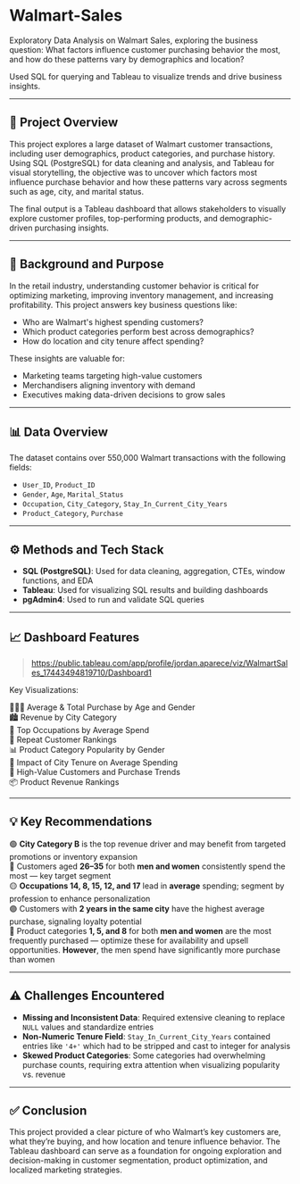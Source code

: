 # Walmart-Sales
Exploratory Data Analysis on Walmart Sales, exploring the business question: What factors influence customer purchasing behavior the most, and how do these patterns vary by demographics and location?


Used SQL for querying and Tableau to visualize trends and drive business insights.

---

## 🧾 Project Overview

This project explores a large dataset of Walmart customer transactions, including user demographics, product categories, and purchase history. Using SQL (PostgreSQL) for data cleaning and analysis, and Tableau for visual storytelling, the objective was to uncover which factors most influence purchase behavior and how these patterns vary across segments such as age, city, and marital status.

The final output is a Tableau dashboard that allows stakeholders to visually explore customer profiles, top-performing products, and demographic-driven purchasing insights.

---

## 🎯 Background and Purpose

In the retail industry, understanding customer behavior is critical for optimizing marketing, improving inventory management, and increasing profitability. This project answers key business questions like:

- Who are Walmart's highest spending customers?
- Which product categories perform best across demographics?
- How do location and city tenure affect spending?

These insights are valuable for:

- Marketing teams targeting high-value customers
- Merchandisers aligning inventory with demand
- Executives making data-driven decisions to grow sales

---

## 📊 Data Overview

The dataset contains over 550,000 Walmart transactions with the following fields:

- `User_ID`, `Product_ID`
- `Gender`, `Age`, `Marital_Status`
- `Occupation`, `City_Category`, `Stay_In_Current_City_Years`
- `Product_Category`, `Purchase`

---

## ⚙️ Methods and Tech Stack

- **SQL (PostgreSQL)**: Used for data cleaning, aggregation, CTEs, window functions, and EDA
- **Tableau**: Used for visualizing SQL results and building dashboards
- **pgAdmin4**: Used to run and validate SQL queries

---

## 📈 Dashboard Features
  
> https://public.tableau.com/app/profile/jordan.aparece/viz/WalmartSales_17443494819710/Dashboard1

Key Visualizations:

🧑‍🤝‍🧑 Average & Total Purchase by Age and Gender  
🏙️ Revenue by City Category  
💼 Top Occupations by Average Spend  
🔁 Repeat Customer Rankings  
📊 Product Category Popularity by Gender  
📍 Impact of City Tenure on Average Spending  
🧮 High-Value Customers and Purchase Trends  
📦 Product Revenue Rankings

---

## 💡 Key Recommendations

🟢 **City Category B** is the top revenue driver and may benefit from targeted promotions or inventory expansion  
🔵 Customers aged **26–35** for both **men and women** consistently spend the most — key target segment  
🟡 **Occupations 14, 8, 15, 12, and 17** lead in **average** spending; segment by profession to enhance personalization  
🟣 Customers with **2 years in the same city** have the highest average purchase, signaling loyalty potential  
🛒 Product categories **1, 5, and 8** for both **men and women** are the most frequently purchased — optimize these for availability and upsell opportunities. **However**, the men spend have significantly more purchase than women

---

## ⚠️ Challenges Encountered

- **Missing and Inconsistent Data**: Required extensive cleaning to replace `NULL` values and standardize entries
- **Non-Numeric Tenure Field**: `Stay_In_Current_City_Years` contained entries like `'4+'` which had to be stripped and cast to integer for analysis
- **Skewed Product Categories**: Some categories had overwhelming purchase counts, requiring extra attention when visualizing popularity vs. revenue

---

## ✅ Conclusion

This project provided a clear picture of who Walmart’s key customers are, what they’re buying, and how location and tenure influence behavior. The Tableau dashboard can serve as a foundation for ongoing exploration and decision-making in customer segmentation, product optimization, and localized marketing strategies.

